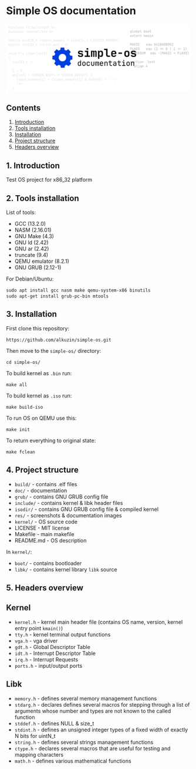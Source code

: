 # Simple OS documentation

<img src="../res/simple-os-doc-banner.png">

## Contents

1. [Introduction](#1-introduction)
2. [Tools installation](#2-tools-installation)
3. [Installation](#3-installation)
4. [Project structure](#4-project-structure)
5. [Headers overview](#5-headers-overview)

## 1. Introduction
Test OS project for x86_32 platform

## 2. Tools installation

List of tools:

 - GCC (13.2.0)
 - NASM (2.16.01)
 - GNU Make (4.3)
 - GNU ld (2.42)
 - GNU ar (2.42)
 - truncate (9.4)
 - QEMU emulator (8.2.1)
 - GNU GRUB (2.12-1)

For Debian/Ubuntu:
```console
sudo apt install gcc nasm make qemu-system-x86 binutils
sudo apt-get install grub-pc-bin mtools
```

## 3. Installation
First clone this repository:
```console
https://github.com/alkuzin/simple-os.git
```
Then move to the `simple-os/` directory:
```console
cd simple-os/
```

To build kernel as `.bin` run:

```console
make all
```

To build kernel as `.iso` run:

```console
make build-iso
```
To run OS on QEMU use this:
 ```console
make init
```

To return everything to original state:
```console
make fclean
```

## 4. Project structure

 - `build/`   - contains .elf files
 - `doc/`     - documentation
 - `grub/`    - contains GNU GRUB config file
 - `include/` - contains kernel & libk header files
 - `isodir/`  - contains GNU GRUB config file & compiled kernel 
 - `res/`     - screenshots & documentation images
 - `kernel/`  - OS source code
 - LICENSE    - MIT license
 - Makefile   - main makefile
 - README.md  - OS description

In `kernel/`:

 - `boot/`      - contains bootloader
 - `libk/`      - contains kernel library `libk` source

## 5. Headers overview 

## Kernel
 - `kernel.h` - kernel main header file (contains OS name, version, kernel entry point `kmain()`)
 - `tty.h`    - kernel terminal output functions
 - `vga.h`    - vga driver
 - `gdt.h`    - Global Descriptor Table
 - `idt.h`    - Interrupt Descriptor Table
 - `irq.h`    - Interrupt Requests
 - `ports.h`  - input/output ports


## Libk
 - `memory.h` - defines several memory management functions
 - `stdarg.h` - declares defines several macros for stepping through a list of arguments 
 				whose number and types are not known to the called function
 - `stddef.h` - defines NULL & size_t
 - `stdint.h` - defines an unsigned integer types of a fixed width of exactly N bits for uintN_t
 - `string.h` - defines several strings management functions
 - `ctype.h`  - declares several macros that are useful for testing and mapping characters
 - `math.h`   - defines various mathematical functions
